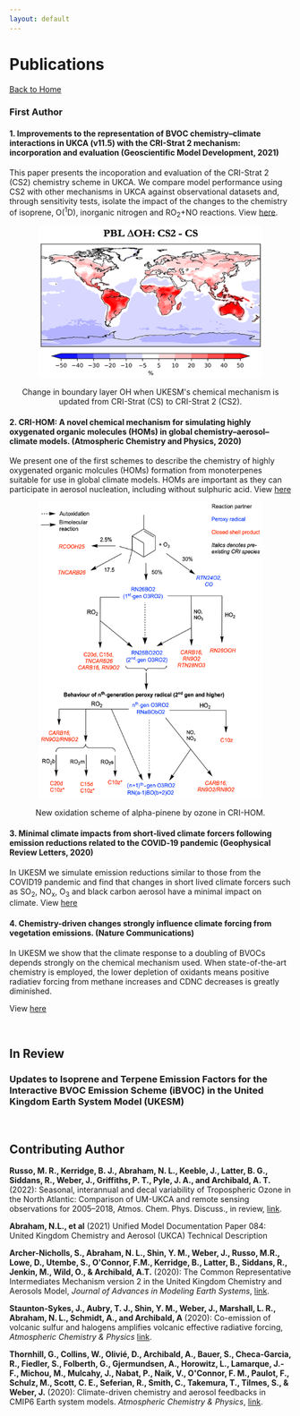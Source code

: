 ```yaml
---
layout: default
---
```


# Publications

[Back to Home](./)

### First Author

#### 1. Improvements to the representation of BVOC chemistry–climate interactions in UKCA (v11.5) with the CRI-Strat 2 mechanism: incorporation and evaluation (Geoscientific Model Development, 2021)

This paper presents the incoporation and evaluation of the CRI-Strat 2 (CS2) chemistry scheme in UKCA. We compare model performance using CS2 with other mechanisms in UKCA against observational datasets and, through sensitivity tests, isolate the impact of the changes to the chemistry of isoprene, O(<sup>1</sup>D), inorganic nitrogen and RO<sub>2</sub>+NO reactions. View [here](https://gmd.copernicus.org/articles/14/5239/2021/).

<p align="center">
  <img src="./CS2.png" alt="Sublime's custom image"  width="400" height="270"/>
  </p>
  <p align = "center">
  Change in boundary layer OH when UKESM's chemical mechanism is updated from CRI-Strat (CS) to CRI-Strat 2 (CS2).
</p>

#### 2. CRI-HOM: A novel chemical mechanism for simulating highly oxygenated organic molecules (HOMs) in global chemistry–aerosol–climate models. (Atmospheric Chemistry and Physics, 2020)

We present one of the first schemes to describe the chemistry of highly oxygenated organic molcules (HOMs) formation from monoterpenes suitable for use in global climate models. HOMs are important as they can participate in aerosol nucleation, including without sulphuric acid. View [here](https://acp.copernicus.org/articles/20/10889/2020)

<p align="center">
  <img src="./figures/CRI_HOM.png" alt="Sublime's custom image" width="400" height="530"/>
  </p>
  <p align = "center">
  New oxidation scheme of alpha-pinene by ozone in CRI-HOM.  
</p>


#### 3. Minimal climate impacts from short‐lived climate forcers following emission reductions related to the COVID‐19 pandemic (Geophysical Review Letters, 2020)

In UKESM we simulate emission reductions similar to those from the COVID19 pandemic and find that changes in short lived climate forcers such as SO<sub>2</sub>, NO<sub>x</sub>, O<sub>3</sub> and black carbon aerosol have a minimal impact on climate. View [here](https://agupubs.onlinelibrary.wiley.com/doi/epdf/10.1029/2020GL090326)


#### 4. Chemistry-driven  changes strongly influence climate forcing from vegetation emissions. (Nature Communications)

In UKESM we show that the climate response to a doubling of BVOCs depends strongly on the chemical mechanism used. When state-of-the-art chemistry is employed, the lower depletion of oxidants means positive radiatiev forcing from methane increases and CDNC decreases is greatly diminished.

View [here](https://www.nature.com/articles/s41467-022-34944-9)

<br /> 

## In Review
### Updates to Isoprene and Terpene Emission Factors for the Interactive BVOC Emission Scheme (iBVOC) in the United Kingdom Earth System Model (UKESM)
<br /> 

## Contributing Author

**Russo, M. R., Kerridge, B. J., Abraham, N. L., Keeble, J., Latter, B. G., Siddans, R., Weber, J., Griffiths, P. T., Pyle, J. A., and Archibald, A. T.** (2022): Seasonal, interannual and decal variability of Tropospheric Ozone in the North Atlantic: Comparison of UM-UKCA and remote sensing observations for 2005–2018, Atmos. Chem. Phys. Discuss., in review, [link](https://doi.org/10.5194/acp-2022-99).

**Abraham, N.L., et al** (2021) Unified Model Documentation Paper 084: United Kingdom Chemistry and Aerosol (UKCA) Technical Description

**Archer-Nicholls, S., Abraham, N. L., Shin, Y. M., Weber, J., Russo, M.R., Lowe, D., Utembe, S., O'Connor, F.M., Kerridge, B., Latter, B., Siddans, R., Jenkin, M., Wild, O., & Archibald, A.T.** (2020): The Common Representative Intermediates Mechanism version 2 in the United Kingdom Chemistry and Aerosols Model, *Journal of Advances in Modeling Earth Systems*,  [link](https://doi.org/10.1029/2020MS002420). 

**Staunton-Sykes, J., Aubry, T. J., Shin, Y. M., Weber, J., Marshall, L. R., Abraham, N. L., Schmidt, A., and Archibald, A** (2020): Co-emission of volcanic sulfur and halogens amplifies volcanic effective radiative forcing, *Atmospheric Chemistry & Physics* [link](https://doi.org/10.5194/acp-21-9009-2021).

**Thornhill, G., Collins, W., Olivié, D., Archibald, A., Bauer, S., Checa-Garcia, R., Fiedler, S., Folberth, G., Gjermundsen, A., Horowitz, L., Lamarque, J.-F., Michou, M., Mulcahy, J., Nabat, P., Naik, V., O'Connor, F. M., Paulot, F., Schulz, M., Scott, C. E., Seferian, R., Smith, C., Takemura, T., Tilmes, S., & Weber, J.** (2020): Climate-driven chemistry and aerosol feedbacks in CMIP6 Earth system models. *Atmospheric Chemistry & Physics*, [link](https://doi.org/10.5194/acp-21-1105-2021).


